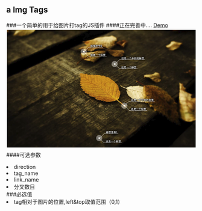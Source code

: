 ## a Img Tags
###一个简单的用于给图片打tag的JS插件
####正在完善中....
<a href="http://dejun-github-tag.oss-cn-qingdao.aliyuncs.com/">Demo</a>
<img src="./img/snap.png"/>
####可选参数
<li>direction</li>
<li>tag_name</li>
<li>link_name</li>
<li>分叉数目</li>
###必选值
<li>tag相对于图片的位置,left&top取值范围（0,1）</li>


